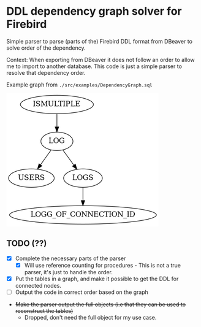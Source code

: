 # DDL dependency graph solver for Firebird

Simple parser to parse (parts of the) Firebird DDL format from DBeaver to solve order of the dependency.

Context: When exporting from DBeaver it does not follow an order to allow me to import to another database. This code is just a simple parser to resolve that dependency order.

Example graph from `./src/examples/DependencyGraph.sql`

![dependency](./dependency.png)

## TODO (??)
- [X] Complete the necessary parts of the parser
  - [X] Will use reference counting for procedures
        - This is not a true parser, it's just to handle the order.
- [X] Put the tables in a graph, and make it possible to get the DDL for connected nodes.
- [ ] Output the code in correct order based on the graph
- ̃~~Make the parser output the full objects (i.e that they can be used to reconstruct the tables)~~
  - Dropped, don't need the full object for my use case.
